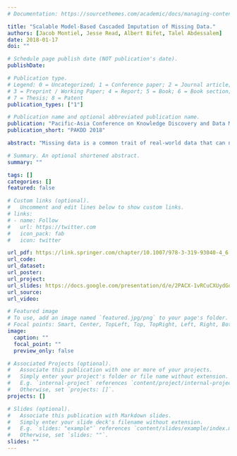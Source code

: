 ```yaml
---
# Documentation: https://sourcethemes.com/academic/docs/managing-content/

title: "Scalable Model-Based Cascaded Imputation of Missing Data."
authors: [Jacob Montiel, Jesse Read, Albert Bifet, Talel Abdessalem]
date: 2018-01-17
doi: ""

# Schedule page publish date (NOT publication's date).
publishDate:

# Publication type.
# Legend: 0 = Uncategorized; 1 = Conference paper; 2 = Journal article;
# 3 = Preprint / Working Paper; 4 = Report; 5 = Book; 6 = Book section;
# 7 = Thesis; 8 = Patent
publication_types: ["1"]

# Publication name and optional abbreviated publication name.
publication: "Pacific-Asia Conference on Knowledge Discovery and Data Mining"
publication_short: "PAKDD 2018"

abstract: "Missing data is a common trait of real-world data that can negatively impact interpretability. In this paper, we present Cascade Imputation (CIM), an effective and scalable technique for automatic imputation of missing data. CIM is not restrictive on the characteristics of the data set, providing support for: Missing At Random and Missing Completely At Random data, numerical and nominal attributes, and large data sets including highly dimensional data sets. We compare CIM against well-established imputation techniques over a variety of data sets under multiple test configurations to measure the impact of imputation on the classification problem. Test results show that CIM outperforms other imputation methods over multiple test conditions. Additionally, we identify optimal performance and failure conditions for popular imputation techniques."

# Summary. An optional shortened abstract.
summary: ""

tags: []
categories: []
featured: false

# Custom links (optional).
#   Uncomment and edit lines below to show custom links.
# links:
# - name: Follow
#   url: https://twitter.com
#   icon_pack: fab
#   icon: twitter

url_pdf: https://link.springer.com/chapter/10.1007/978-3-319-93040-4_6
url_code:
url_dataset:
url_poster:
url_project:
url_slides: https://docs.google.com/presentation/d/e/2PACX-1vRCuCXUydGonYbpDJzxm7zk22Ds8zzL6HDbuOEUaCGACiQLE60SZEFauZ3jrctbuR0zOM3jept-3FWG/pub?start=false&loop=true&delayms=3000
url_source:
url_video:

# Featured image
# To use, add an image named `featured.jpg/png` to your page's folder. 
# Focal points: Smart, Center, TopLeft, Top, TopRight, Left, Right, BottomLeft, Bottom, BottomRight.
image:
  caption: ""
  focal_point: ""
  preview_only: false

# Associated Projects (optional).
#   Associate this publication with one or more of your projects.
#   Simply enter your project's folder or file name without extension.
#   E.g. `internal-project` references `content/project/internal-project/index.md`.
#   Otherwise, set `projects: []`.
projects: []

# Slides (optional).
#   Associate this publication with Markdown slides.
#   Simply enter your slide deck's filename without extension.
#   E.g. `slides: "example"` references `content/slides/example/index.md`.
#   Otherwise, set `slides: ""`.
slides: ""
---
```

